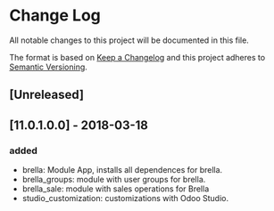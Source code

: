 # Change Log
All notable changes to this project will be documented in this file.

The format is based on [Keep a Changelog](http://keepachangelog.com/)
and this project adheres to [Semantic Versioning](http://semver.org/).

## [Unreleased]

## [11.0.1.0.0] - 2018-03-18
### added
- brella: Module App, installs all dependences for brella.
- brella_groups: module with user groups for brella.
- brella_sale: module with sales operations for Brella
- studio_customization: customizations with Odoo Studio.
